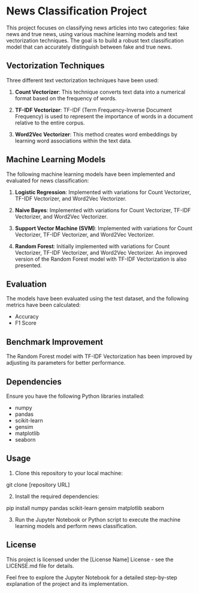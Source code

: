 # News Classification Project

This project focuses on classifying news articles into two categories: fake news and true news, using various machine learning models and text vectorization techniques. The goal is to build a robust text classification model that can accurately distinguish between fake and true news.

## Vectorization Techniques

Three different text vectorization techniques have been used:

1. **Count Vectorizer**: This technique converts text data into a numerical format based on the frequency of words.

2. **TF-IDF Vectorizer**: TF-IDF (Term Frequency-Inverse Document Frequency) is used to represent the importance of words in a document relative to the entire corpus.

3. **Word2Vec Vectorizer**: This method creates word embeddings by learning word associations within the text data.

## Machine Learning Models

The following machine learning models have been implemented and evaluated for news classification:

1. **Logistic Regression**: Implemented with variations for Count Vectorizer, TF-IDF Vectorizer, and Word2Vec Vectorizer.

2. **Naive Bayes**: Implemented with variations for Count Vectorizer, TF-IDF Vectorizer, and Word2Vec Vectorizer.

3. **Support Vector Machine (SVM)**: Implemented with variations for Count Vectorizer, TF-IDF Vectorizer, and Word2Vec Vectorizer.

4. **Random Forest**: Initially implemented with variations for Count Vectorizer, TF-IDF Vectorizer, and Word2Vec Vectorizer. An improved version of the Random Forest model with TF-IDF Vectorization is also presented.

## Evaluation

The models have been evaluated using the test dataset, and the following metrics have been calculated:

- Accuracy
- F1 Score

## Benchmark Improvement

The Random Forest model with TF-IDF Vectorization has been improved by adjusting its parameters for better performance.

## Dependencies

Ensure you have the following Python libraries installed:

- numpy
- pandas
- scikit-learn
- gensim
- matplotlib
- seaborn

## Usage

1. Clone this repository to your local machine:

git clone [repository URL]

2. Install the required dependencies:

pip install numpy pandas scikit-learn gensim matplotlib seaborn

3. Run the Jupyter Notebook or Python script to execute the machine learning models and perform news classification.

## License

This project is licensed under the [License Name] License - see the LICENSE.md file for details.

Feel free to explore the Jupyter Notebook for a detailed step-by-step explanation of the project and its implementation.
